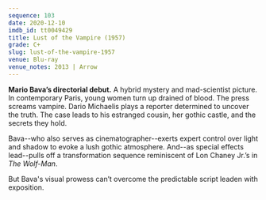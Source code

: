 ```yaml
---
sequence: 103
date: 2020-12-10
imdb_id: tt0049429
title: Lust of the Vampire (1957)
grade: C+
slug: lust-of-the-vampire-1957
venue: Blu-ray
venue_notes: 2013 | Arrow
---
```


**Mario Bava’s directorial debut.** A hybrid mystery and mad-scientist picture. In contemporary Paris, young women turn up drained of blood. The press screams vampire. Dario Michaelis plays a reporter determined to uncover the truth. The case leads to his estranged cousin, her gothic castle, and the secrets they hold.

<!-- end -->

Bava--who also serves as cinematographer--exerts expert control over light and shadow to evoke a lush gothic atmosphere. And--as special effects lead--pulls off a transformation sequence reminiscent of Lon Chaney Jr.’s in <span data-imdb-id="tt0034398">_The Wolf-Man_</span>.

But Bava's visual prowess can’t overcome the predictable script leaden with exposition.
